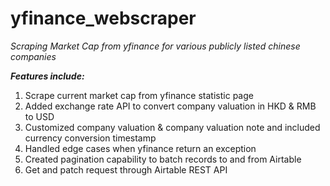 # yfinance_webscraper

*Scraping Market Cap from yfinance for various publicly listed chinese companies*

***Features include:***
1. Scrape current market cap from yfinance statistic page
2. Added exchange rate API to convert company valuation in HKD & RMB to USD
3. Customized company valuation & company valuation note and included currency conversion timestamp
4. Handled edge cases when yfinance return an exception
5. Created pagination capability to batch records to and from Airtable
6. Get and patch request through Airtable REST API 